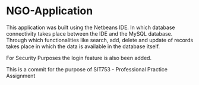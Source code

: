 # NGO-Application

This application was built using the Netbeans IDE.
In which database connectivity takes place between the IDE and the MySQL database.
Through which functionalities like search, add, delete and update of records takes place in which the data is available in 
the database itself.

For Security Purposes the login feature is also been added.

This is a commit for the purpose of SIT753 - Professional Practice Assignment 
